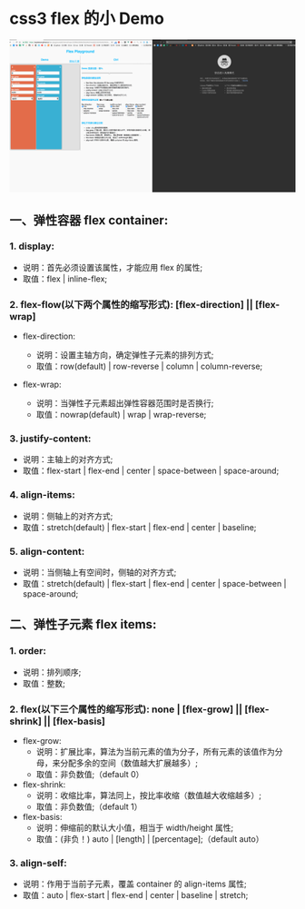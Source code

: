 # css3 flex 的小 Demo
![gif](./flex-playground.gif)

## 一、弹性容器 flex container:
### 1. display:
* 说明：首先必须设置该属性，才能应用 flex 的属性;
* 取值：flex | inline-flex;

### 2. flex-flow(以下两个属性的缩写形式): [flex-direction] || [flex-wrap]
* flex-direction:
    * 说明：设置主轴方向，确定弹性子元素的排列方式;
    * 取值：row(default) | row-reverse | column | column-reverse;

* flex-wrap:
    * 说明：当弹性子元素超出弹性容器范围时是否换行;
    * 取值：nowrap(default) | wrap | wrap-reverse;

### 3. justify-content:
* 说明：主轴上的对齐方式;
* 取值：flex-start | flex-end | center | space-between | space-around;

### 4. align-items:
* 说明：侧轴上的对齐方式;
* 取值：stretch(default) | flex-start | flex-end | center | baseline;

### 5. align-content:
* 说明：当侧轴上有空间时，侧轴的对齐方式;
* 取值：stretch(default) | flex-start | flex-end | center | space-between | space-around;

## 二、弹性子元素 flex items:
### 1. order:
* 说明：排列顺序;
* 取值：整数;

### 2. flex(以下三个属性的缩写形式): none | [flex-grow] || [flex-shrink] || [flex-basis]
* flex-grow:
    * 说明：扩展比率，算法为当前元素的值为分子，所有元素的该值作为分母，来分配多余的空间（数值越大扩展越多）;
    * 取值：非负数值;（default 0）
* flex-shrink:
    * 说明：收缩比率，算法同上，按比率收缩（数值越大收缩越多）;
    * 取值：非负数值;（default 1）
* flex-basis:
    * 说明：伸缩前的默认大小值，相当于 width/height 属性;
    * 取值：(非负！) auto | [length] | [percentage];（default auto）

### 3. align-self:
* 说明：作用于当前子元素，覆盖 container 的 align-items 属性;
* 取值：auto | flex-start | flex-end | center | baseline | stretch;
